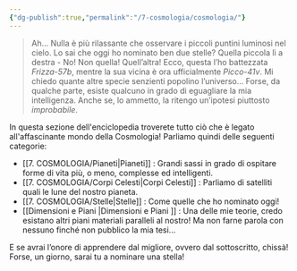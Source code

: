 ```yaml
---
{"dg-publish":true,"permalink":"/7-cosmologia/cosmologia/"}
---
```



>Ah... Nulla è più rilassante che osservare i piccoli puntini luminosi nel cielo. Lo sai che oggi ho nominato ben due stelle? Quella piccola lì a destra - No! Non quella! Quell’altra! Ecco, questa l’ho battezzata *Frizza-57b*, mentre la sua vicina è ora ufficialmente *Picco-41v*.
>Mi chiedo quante altre specie senzienti popolino l’universo… Forse, da qualche parte, esiste qualcuno in grado di eguagliare la mia intelligenza. Anche se, lo ammetto, la ritengo un’ipotesi piuttosto *improbabile*.

In questa sezione dell'enciclopedia troverete tutto ciò che è legato all'affascinante mondo della Cosmologia! Parliamo quindi delle seguenti categorie:

- [[7. COSMOLOGIA/Pianeti\|Pianeti]] : Grandi sassi in grado di ospitare forme di vita più, o meno, complesse ed intelligenti.
- [[7. COSMOLOGIA/Corpi Celesti\|Corpi Celesti]] : Parliamo di satelliti quali le lune del nostro pianeta.
- [[7. COSMOLOGIA/Stelle\|Stelle]] : Come quelle che ho nominato oggi!
- [[Dimensioni e Piani \|Dimensioni e Piani ]] : Una delle mie teorie, credo esistano altri piani materiali paralleli al nostro! Ma non farne parola con nessuno finché non pubblico la mia tesi...

E se avrai l’onore di apprendere dal migliore, ovvero dal sottoscritto, chissà! Forse, un giorno, sarai tu a nominare una stella!
